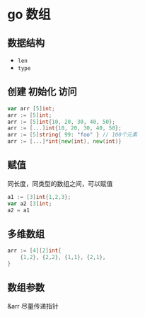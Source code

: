 # go 数组

## 数据结构

- `len`
- `type`

## 创建 初始化 访问

```go
var arr [5]int;
arr := [5]int;
arr := [5]int{10, 20, 30, 40, 50};
arr := [...]int{10, 20, 30, 40, 50};
arr := [5]string{ 99: "foo" } // 100个元素
arr := [...]*int{new(int), new(int)}
```

## 赋值

同长度，同类型的数组之间，可以赋值

```go
a1 := [3]int{1,2,3};
var a2 [3]int;
a2 = a1
```

## 多维数组

```go
arr := [4][2]int{
    {1,2}, {2,2}, {1,1}, {2,1},
}
```

## 数组参数

&arr 尽量传递指针
